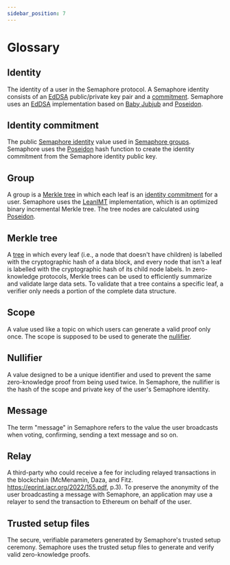 ```yaml
---
sidebar_position: 7
---
```


# Glossary

## Identity

The identity of a user in the Semaphore protocol. A Semaphore identity consists of an [EdDSA](https://en.wikipedia.org/wiki/EdDSA) public/private key pair and a [commitment](#identity-commitment). Semaphore uses an [EdDSA](https://github.com/privacy-scaling-explorations/zk-kit/tree/main/packages/eddsa-poseidon) implementation based on [Baby Jubjub](https://eips.ethereum.org/EIPS/eip-2494) and [Poseidon](https://www.poseidon-hash.info).

## Identity commitment

The public [Semaphore identity](#identity) value used in [Semaphore groups](#group). Semaphore uses the [Poseidon](https://www.poseidon-hash.info) hash function to create the identity commitment from the Semaphore identity public key.

## Group

A group is a [Merkle tree](#merkle-tree) in which each leaf is an [identity commitment](#identity-commitment) for a user. Semaphore uses the [LeanIMT](https://zkkit.pse.dev/classes/_zk_kit_imt.LeanIMT.html) implementation, which is an optimized binary incremental Merkle tree. The tree nodes are calculated using [Poseidon](https://www.poseidon-hash.info).

## Merkle tree

A [tree](https://en.wikipedia.org/wiki/Merkle_tree) in which every leaf (i.e., a node that doesn't have children) is labelled with the cryptographic hash of a data block,
and every node that isn't a leaf is labelled with the cryptographic hash of its child node labels.
In zero-knowledge protocols, Merkle trees can be used to efficiently summarize and validate large data sets.
To validate that a tree contains a specific leaf, a verifier only needs a portion of the complete data structure.

## Scope

A value used like a topic on which users can generate a valid proof only once. The scope is supposed to be used to generate the [nullifier](#nullifier).

## Nullifier

A value designed to be a unique identifier and used to prevent the same zero-knowledge proof from being used twice. In Semaphore, the nullifier is the hash of the scope and private key of the user's Semaphore identity.

## Message

The term "message" in Semaphore refers to the value the user broadcasts when voting, confirming, sending a text message and so on.

## Relay

A third-party who could receive a fee for including relayed transactions in the blockchain (McMenamin, Daza, and Fitz. https://eprint.iacr.org/2022/155.pdf, p.3).
To preserve the anonymity of the user broadcasting a message with Semaphore, an application may use a relayer to send the transaction to Ethereum on behalf of the user.

## Trusted setup files

The secure, verifiable parameters generated by Semaphore's trusted setup ceremony. Semaphore uses the trusted setup files to generate and verify valid zero-knowledge proofs.
